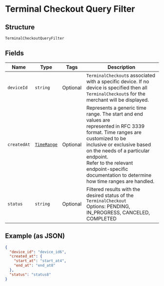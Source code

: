 
# Terminal Checkout Query Filter

## Structure

`TerminalCheckoutQueryFilter`

## Fields

| Name | Type | Tags | Description |
|  --- | --- | --- | --- |
| `deviceId` | `string` | Optional | `TerminalCheckout`s associated with a specific device. If no device is specified then all<br>`TerminalCheckout`s for the merchant will be displayed. |
| `createdAt` | [`TimeRange`](/doc/models/time-range.md) | Optional | Represents a generic time range. The start and end values are<br>represented in RFC 3339 format. Time ranges are customized to be<br>inclusive or exclusive based on the needs of a particular endpoint.<br>Refer to the relevant endpoint-specific documentation to determine<br>how time ranges are handled. |
| `status` | `string` | Optional | Filtered results with the desired status of the `TerminalCheckout`<br>Options: PENDING, IN_PROGRESS, CANCELED, COMPLETED |

## Example (as JSON)

```json
{
  "device_id": "device_id6",
  "created_at": {
    "start_at": "start_at4",
    "end_at": "end_at8"
  },
  "status": "status8"
}
```

